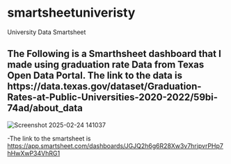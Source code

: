 # smartsheetuniveristy
University Data Smartsheet
<h2>The Following is a Smarthsheet dashboard that I made using graduation rate Data from Texas Open Data Portal. The link to the data is https://data.texas.gov/dataset/Graduation-Rates-at-Public-Universities-2020-2022/59bi-74ad/about_data </h2> 


![Screenshot 2025-02-24 141037](https://github.com/user-attachments/assets/65d21203-6bcd-45e1-a5bd-961a2108e64e)


-The link to the smartsheet is https://app.smartsheet.com/dashboards/JGJQ2h6g6R28Xw3v7hrjpvrPHp7hHwXwP34VhRG1
